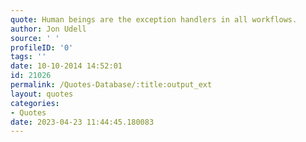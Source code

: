 ```yaml
---
quote: Human beings are the exception handlers in all workflows.
author: Jon Udell
source: ' '
profileID: '0'
tags: ''
date: 10-10-2014 14:52:01
id: 21026
permalink: /Quotes-Database/:title:output_ext
layout: quotes
categories:
- Quotes
date: 2023-04-23 11:44:45.180083
---
```


